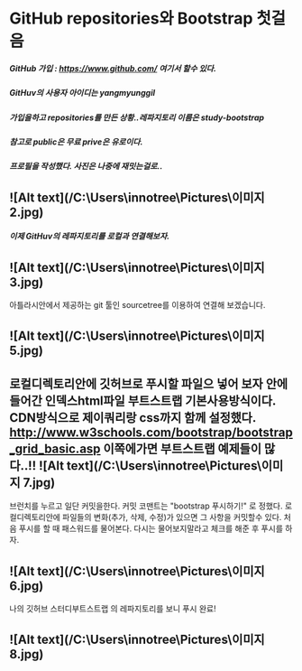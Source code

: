 GitHub repositories와 Bootstrap 첫걸음  
=======================================

##### GitHub 가입 :  https://www.github.com/ 여기서 할수 있다.
##### GitHuv의 사용자 아이디는 yangmyunggil 
##### 가입을하고 repositories를 만든 상황..레파지토리 이름은 study-bootstrap
##### 참고로 public은 무료 prive은 유로이다. 
##### 프로필을 작성했다. 사진은 나중에 재밋는걸로.. 
![Alt text](/C:\Users\innotree\Pictures\이미지 2.jpg)
------------------------------------------
##### 이제 GitHuv의 레파지토리를 로컬과 연결해보자.

![Alt text](/C:\Users\innotree\Pictures\이미지 3.jpg)
----------------------------------------------
아틀라시안에서 제공하는 git 툴인 sourcetree를 이용하여 연결해 보겠습니다.

![Alt text](/C:\Users\innotree\Pictures\이미지 5.jpg)
-----------------------------------------------------
로컬디렉토리안에 깃허브로 푸시할 파일으 넣어 보자
안에 들어간 인덱스html파일 부트스트랩 기본사용방식이다. CDN방식으로 제이쿼리랑 css까지 함께 설정했다.
 http://www.w3schools.com/bootstrap/bootstrap_grid_basic.asp 이쪽에가면 부트스트랩 예제들이 많다..!!
![Alt text](/C:\Users\innotree\Pictures\이미지 7.jpg)
--------------------------------------------------------
브런치를 누르고 일단 커밋을한다. 커밋 코맨트는 "bootstrap 푸시하기!" 로 정했다.
로컬디렉토리안에 파일들의 변화(추가, 삭제, 수정)가 있으면 그 사항을 커밋할수 있다.
처음 푸시를 할 때 패스워드를 물어본다. 다시는 물어보지말라고 체크를 해준 후 푸시를 하자.
 
 ![Alt text](/C:\Users\innotree\Pictures\이미지 6.jpg)
--------------------------------------------------------------------
나의 깃허브 스터디부트스트랩 의 레파지토리를 보니 푸시 완료!

 ![Alt text](/C:\Users\innotree\Pictures\이미지 8.jpg)
------------------------------------------------------------------







